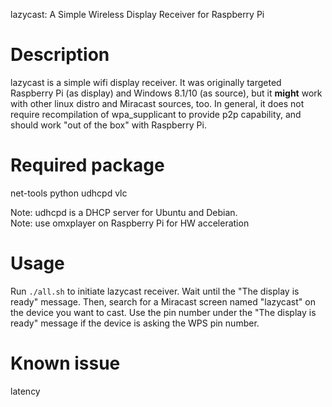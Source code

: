 lazycast: A Simple Wireless Display Receiver for Raspberry Pi

# Description
lazycast is a simple wifi display receiver. It was originally targeted Raspberry Pi (as display) and Windows 8.1/10 (as source), but it **might** work with other linux distro and Miracast sources, too. In general, it does not require recompilation of wpa_supplicant to provide p2p capability, and should work "out of the box" with Raspberry Pi.

# Required package
net-tools python udhcpd vlc

Note: udhcpd is a DHCP server for Ubuntu and Debian.  
Note: use omxplayer on Raspberry Pi for HW acceleration  

# Usage

Run `./all.sh` to initiate lazycast receiver. Wait until the "The display is ready" message.
Then, search for a Miracast screen named "lazycast" on the device you want to cast. Use the pin number under the "The display is ready" message if the device is asking the WPS pin number.

# Known issue
latency
